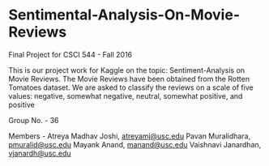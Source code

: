 # Sentimental-Analysis-On-Movie-Reviews

Final Project for CSCI 544 - Fall 2016

This is our project work for Kaggle on the topic: Sentiment-Analysis on Movie Reviews. 
The Movie Reviews have been obtained from the Rotten Tomatoes dataset. 
We are asked to classify the reviews on a scale of five values: negative, somewhat negative, neutral, somewhat positive, and positive 

Group No. - 36

Members - Atreya Madhav Joshi, atreyamj@usc.edu
          Pavan Muralidhara, pmuralid@usc.edu
          Mayank Anand, manand@usc.edu
          Vaishnavi Janardhan, vjanardh@usc.edu
